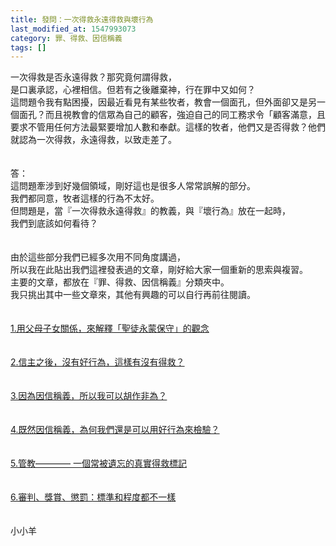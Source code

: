 ```yaml
---
title: 發問：一次得救永遠得救與壞行為
last_modified_at: 1547993073
category: 罪、得救、因信稱義
tags: []
---
```


<p>一次得救是否永遠得救？那究竟何謂得救，<br/>是口裏承認，心裡相信。但若有之後離棄神，行在罪中又如何？<br/><!--more-->這問題令我有點困擾，因最近看見有某些牧者，教會一個面孔，但外面卻又是另一個面孔？而且視教會的信眾為自己的顧客，強迫自己的同工務求令「顧客滿意，且要求不管用任何方法最緊要增加人數和奉獻。這樣的牧者，他們又是否得救？他們就認為一次得救，永遠得救，以致走差了。<br/><br/><br/>答：<br/>這問題牽涉到好幾個領域，剛好這也是很多人常常誤解的部分。<br/>我們都同意，牧者這樣的行為不太好。<br/>但問題是，當『一次得救永遠得救』的教義，與『壞行為』放在一起時，<br/>我們到底該如何看待？<br/><br/><br/>由於這些部分我們已經多次用不同角度講過，<br/>所以我在此貼出我們這裡發表過的文章，剛好給大家一個重新的思索與複習。<br/>主要的文章，都放在『罪、得救、因信稱義』分類夾中。<br/>我只挑出其中一些文章來，其他有興趣的可以自行再前往閱讀。<br/><br/><br/><a href="/posts/269191348">1.用父母子女關係，來解釋「聖徒永蒙保守」的觀念</a><br/><br/><br/><a href="/posts/269193264">2.信主之後，沒有好行為，這樣有沒有得救？</a><br/><br/><br/><a href="/posts/269191432">3.因為因信稱義，所以我可以胡作非為？</a><br/><br/><br/><a href="/posts/269193804">4.既然因信稱義，為何我們還是可以用好行為來檢驗？</a><br/><br/><br/><a href="/posts/269193520">5.管教———— 一個常被遺忘的真實得救標記</a><br/><br/><br/><a href="/posts/269194216">6.審判、獎賞、懲罰：標準和程度都不一樣</a><br/><br/><br/>小小羊<br/><br/><br/><br/><br/>
</p>